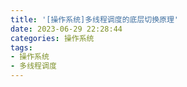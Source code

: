 ```yaml
---
title: '[操作系统]多线程调度的底层切换原理'
date: 2023-06-29 22:28:44
categories: 操作系统
tags: 
- 操作系统
- 多线程调度
---
```

